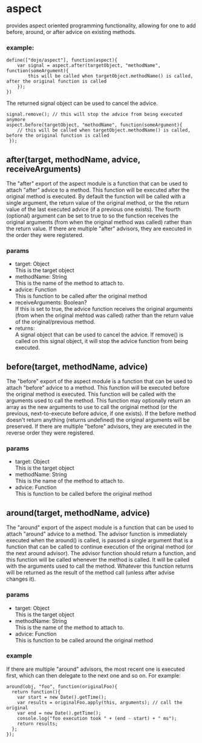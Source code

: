 # aspect
provides aspect oriented programming functionality, allowing for one to add before, around, or after advice on existing methods.
### example:
```
define(["dojo/aspect"], function(aspect){
    var signal = aspect.after(targetObject, "methodName", function(someArgument){
        this will be called when targetObject.methodName() is called, after the original function is called
    });
})
```
The returned signal object can be used to cancel the advice.
```
signal.remove(); // this will stop the advice from being executed anymore
aspect.before(targetObject, "methodName", function(someArgument){
    // this will be called when targetObject.methodName() is called, before the original function is called
 });
```


## after(target, methodName, advice, receiveArguments)

The "after" export of the aspect module is a function that can be used to attach "after" advice to a method. This function will be executed after the original method is executed. By default the function will be called with a single argument, the return value of the original method, or the the return value of the last executed advice (if a previous one exists). The fourth (optional) argument can be set to true to so the function receives the original arguments (from when the original method was called) rather than the return value. If there are multiple "after" advisors, they are executed in the order they were registered.
### params
* target: Object  
This is the target object
* methodName: String  
This is the name of the method to attach to.
* advice: Function  
This is function to be called after the original method
* receiveArguments: Boolean?  
If this is set to true, the advice function receives the original arguments (from when the original mehtod
was called) rather than the return value of the original/previous method.
* returns:  
A signal object that can be used to cancel the advice. If remove() is called on this signal object, it will stop the advice function from being executed.

## before(target, methodName, advice)
The "before" export of the aspect module is a function that can be used to attach "before" advice to a method. This function will be executed before the original method is executed. This function will be called with the arguments used to call the method. This function may optionally return an array as the new arguments to use to call the original method (or the previous, next-to-execute before advice, if one exists). If the before method doesn't return anything (returns undefined) the original arguments will be preserved. If there are multiple "before" advisors, they are executed in the reverse order they were registered.
### params
* target: Object  
This is the target object
* methodName: String  
This is the name of the method to attach to.
* advice: Function  
This is function to be called before the original method

## around(target, methodName, advice)
The "around" export of the aspect module is a function that can be used to attach "around" advice to a method. The advisor function is immediately executed when the around() is called, is passed a single argument that is a function that can be called to continue execution of the original method (or the next around advisor). The advisor function should return a function, and this function will be called whenever the method is called. It will be called with the arguments used to call the method. Whatever this function returns will be returned as the result of the method call (unless after advise changes it).
### params
* target: Object  
This is the target object
* methodName: String  
This is the name of the method to attach to.
* advice: Function  
This is function to be called around the original method 

### example
If there are multiple "around" advisors, the most recent one is executed first, which can then delegate to the next one and so on. For example:
```
around(obj, "foo", function(originalFoo){
  return function(){
    var start = new Date().getTime();
    var results = originalFoo.apply(this, arguments); // call the original
    var end = new Date().getTime();
    console.log("foo execution took " + (end - start) + " ms");
    return results;
  };
});
```